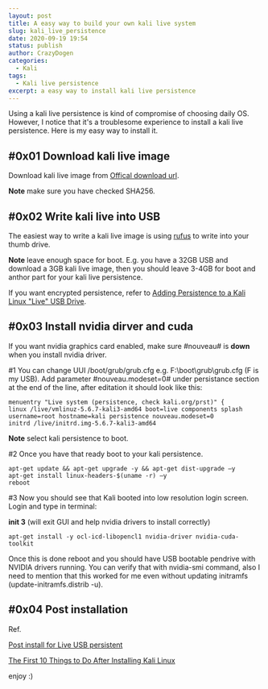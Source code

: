 ```yaml
---
layout: post
title: A easy way to build your own kali live system
slug: kali_live_persistence
date: 2020-09-19 19:54
status: publish
author: CrazyDogen
categories: 
  - Kali
tags: 
  - Kali live persistence
excerpt: a easy way to install kali live persistence
---
```


Using a kali live persistence is kind of compromise of choosing daily OS.
However, I notice that it's a troublesome experience to install a kali live persistence. Here is my easy way to install it.
## #0x01 Download kali live image
Download kali live image from [Offical download url](https://www.kali.org/downloads/). 

**Note** make sure you have checked SHA256.
## #0x02 Write kali live into USB
The easiest way to write a kali live image is using [rufus](https://rufus.ie/) to write into your thumb drive.

**Note** leave enough space for boot.
E.g. you have a 32GB USB and download a 3GB kali live image, then you should leave 3-4GB for boot and anthor part for your kali live persistence.

If you want encrypted persistence, refer to [Adding Persistence to a Kali Linux "Live" USB Drive](https://www.kali.org/docs/usb/kali-linux-live-usb-persistence/#:~:text=The%20persistent%20data%20is%20stored,article%20will%20show%20you%20how.).

## #0x03 Install nvidia dirver and cuda
If you want nvidia graphics card enabled, make sure #nouveau# is **down** when you install nvidia driver.

#1 You can change  UUI /boot/grub/grub.cfg
e.g. F:\boot\grub\grub.cfg (F is my USB). Add parameter #nouveau.modeset=0# under persistance section at the end of the line, after editation it should look like this:

    menuentry "Live system (persistence, check kali.org/prst)" {
    linux /live/vmlinuz-5.6.7-kali3-amd64 boot=live components splash username=root hostname=kali persistence nouveau.modeset=0
    initrd /live/initrd.img-5.6.7-kali3-amd64
**Note** select kali persistence to boot.

#2 Once you have that ready boot to your kali persistence.

    apt-get update && apt-get upgrade -y && apt-get dist-upgrade –y
    apt-get install linux-headers-$(uname -r) –y
    reboot
#3 Now you should see that Kali booted into low resolution login screen. Login and type in terminal:

**init 3** (will exit GUI and help nvidia drivers to install correctly)

    apt-get install -y ocl-icd-libopencl1 nvidia-driver nvidia-cuda-toolkit

Once this is done reboot and you should have USB bootable pendrive with NVIDIA drivers running.
You can verify that with nvidia-smi command, also I need to mention that this worked for me even without updating initramfs (update-initramfs.distrib -u).

## #0x04 Post installation 

Ref.

[Post install for Live USB persistent](https://github.com/leonetolesano/custom-kali-tutorial/wiki/0x03-Post-install-for-Live-USB-persistent)

[The First 10 Things to Do After Installing Kali Linux](https://www.fossmint.com/things-to-do-after-installing-kali-linux/)

enjoy :)
